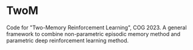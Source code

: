 # TwoM
Code for "Two-Memory Reinforcement Learning", COG 2023. A general framework to combine non-parametric episodic memory method and parametric deep reinforcement learning method.

